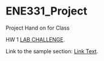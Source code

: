 # ENE331_Project
 Project Hand on for Class

HW 1 [LAB CHALLENGE](#https://github.com/EspressoGG/ENE331_Project/tree/ENE331-LAB/ENE331_2484_2501_2504).

Link to the sample section: [Link Text](#sample-section).
